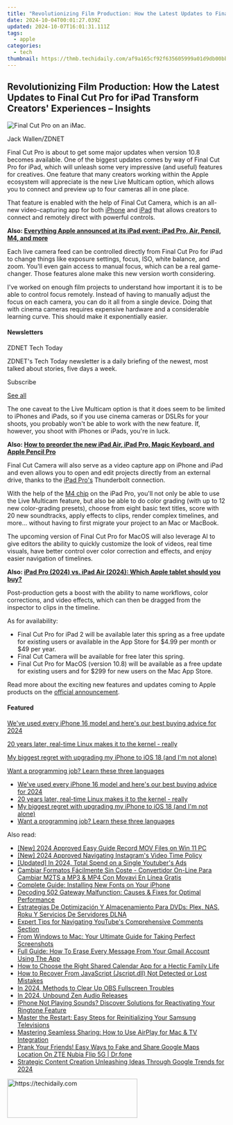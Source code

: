 ```yaml
---
title: "Revolutionizing Film Production: How the Latest Updates to Final Cut Pro for iPad Transform Creators' Experiences – Insights"
date: 2024-10-04T00:01:27.039Z
updated: 2024-10-07T16:01:31.111Z
tags:
  - apple
categories:
  - tech
thumbnail: https://thmb.techidaily.com/af9a165cf92f635605999a01d9db00bb83502e778fa19e3b821f0bbc6f19d054.jpg
---
```


## Revolutionizing Film Production: How the Latest Updates to Final Cut Pro for iPad Transform Creators' Experiences – Insights

![Final Cut Pro on an iMac.](https://www.zdnet.com/a/img/resize/78e34a371bb7a8f339c34182f02b98a7a08263c5/2024/05/07/11dadcc7-80d5-441a-a9a3-1b070a338aec/finalcuthero.jpg?auto=webp&width=1280)

Jack Wallen/ZDNET

Final Cut Pro is about to get some major updates when version 10.8 becomes available. One of the biggest updates comes by way of Final Cut Pro for iPad, which will unleash some very impressive (and useful) features for creatives. One feature that many creators working within the Apple ecosystem will appreciate is the new Live Multicam option, which allows you to connect and preview up to four cameras all in one place. 

That feature is enabled with the help of Final Cut Camera, which is an all-new video-capturing app for both [iPhone](https://www.zdnet.com/article/best-iphone/) and [iPad](https://www.zdnet.com/article/best-ipad/) that allows creators to connect and remotely direct with powerful controls.

**Also: [Everything Apple announced at its iPad event: iPad Pro, Air, Pencil, M4, and more](https://www.zdnet.com/article/everything-apple-announced-at-its-ipad-event-today-ipad-pro-air-pencil-m4-and-more/)**

Each live camera feed can be controlled directly from Final Cut Pro for iPad to change things like exposure settings, focus, ISO, white balance, and zoom. You'll even gain access to manual focus, which can be a real game-changer. Those features alone make this new version worth considering. 

I've worked on enough film projects to understand how important it is to be able to control focus remotely. Instead of having to manually adjust the focus on each camera, you can do it all from a single device. Doing that with cinema cameras requires expensive hardware and a considerable learning curve. This should make it exponentially easier.

#### Newsletters

ZDNET Tech Today

ZDNET's Tech Today newsletter is a daily briefing of the newest, most talked about stories, five days a week.

 Subscribe

[See all](https://www.zdnet.com/newsletters/)

The one caveat to the Live Multicam option is that it does seem to be limited to iPhones and iPads, so if you use cinema cameras or DSLRs for your shoots, you probably won't be able to work with the new feature. If, however, you shoot with iPhones or iPads, you're in luck.

**Also: [How to preorder the new iPad Air, iPad Pro, Magic Keyboard, and Apple Pencil Pro](https://www.zdnet.com/article/how-to-preorder-the-new-ipad-pro-ipad-air-apple-pencil-pro-and-magic-keyboard/)**

Final Cut Camera will also serve as a video capture app on iPhone and iPad and even allows you to open and edit projects directly from an external drive, thanks to the [iPad Pro's](https://apple.sjv.io/c/159047/435031/7613?&sharedid=zdnet&partnerpropertyid=1980086&u=https%3A%2F%2Fwww.apple.com%2Fshop%2Fbuy-ipad%2Fipad-pro&subId1=zd-%5F%5FCOM%5FCLICK%5FID%5F%5F-dtp) Thunderbolt connection.

With the help of the [M4 chip](https://www.zdnet.com/article/inside-ipad-pros-new-outrageously-powerful-m4-chip-designed-for-ai-workloads/) on the iPad Pro, you'll not only be able to use the Live Multicam feature, but also be able to do color grading (with up to 12 new color-grading presets), choose from eight basic text titles, score with 20 new soundtracks, apply effects to clips, render complex timelines, and more… without having to first migrate your project to an Mac or MacBook. 

The upcoming version of Final Cut Pro for MacOS will also leverage AI to give editors the ability to quickly customize the look of videos, real time visuals, have better control over color correction and effects, and enjoy easier navigation of timelines. 

**Also: [iPad Pro (2024) vs. iPad Air (2024): Which Apple tablet should you buy?](https://www.zdnet.com/article/ipad-pro-2024-vs-ipad-air-2024/)**

Post-production gets a boost with the ability to name workflows, color corrections, and video effects, which can then be dragged from the inspector to clips in the timeline.

As for availability:

* Final Cut Pro for iPad 2 will be available later this spring as a free update for existing users or available in the App Store for $4.99 per month or $49 per year.
* Final Cut Camera will be available for free later this spring.
* Final Cut Pro for MacOS (version 10.8) will be available as a free update for existing users and for $299 for new users on the Mac App Store.

Read more about the exciting new features and updates coming to Apple products on the [official announcement](https://www.apple.com/newsroom/2024/05/final-cut-pro-transforms-video-creation-with-live-multicam-on-ipad-and-new-ai-features-on-mac/).

#### Featured

[We've used every iPhone 16 model and here's our best buying advice for 2024](https://www.zdnet.com/article/iphone-16-pro-max-buying-advice-2024/ "We've used every iPhone 16 model and here's our best buying advice for 2024")

[20 years later, real-time Linux makes it to the kernel - really](https://www.zdnet.com/article/20-years-later-real-time-linux-makes-it-to-the-kernel-really/ "20 years later, real-time Linux makes it to the kernel - really")

[My biggest regret with upgrading my iPhone to iOS 18 (and I'm not alone)](https://www.zdnet.com/article/my-biggest-regret-with-upgrading-my-iphone-to-ios-18-and-im-not-alone/ "My biggest regret with upgrading my iPhone to iOS 18 (and I'm not alone)")

[Want a programming job? Learn these three languages](https://www.zdnet.com/article/want-a-programming-job-learn-these-three-languages/ "Want a programming job? Learn these three languages")

* [We've used every iPhone 16 model and here's our best buying advice for 2024](https://www.zdnet.com/article/iphone-16-pro-max-buying-advice-2024/ "We've used every iPhone 16 model and here's our best buying advice for 2024")
* [20 years later, real-time Linux makes it to the kernel - really](https://www.zdnet.com/article/20-years-later-real-time-linux-makes-it-to-the-kernel-really/ "20 years later, real-time Linux makes it to the kernel - really")
* [My biggest regret with upgrading my iPhone to iOS 18 (and I'm not alone)](https://www.zdnet.com/article/my-biggest-regret-with-upgrading-my-iphone-to-ios-18-and-im-not-alone/ "My biggest regret with upgrading my iPhone to iOS 18 (and I'm not alone)")
* [Want a programming job? Learn these three languages](https://www.zdnet.com/article/want-a-programming-job-learn-these-three-languages/ "Want a programming job? Learn these three languages")

<ins class="adsbygoogle"
     style="display:block"
     data-ad-format="autorelaxed"
     data-ad-client="ca-pub-7571918770474297"
     data-ad-slot="1223367746"></ins>

<ins class="adsbygoogle"
     style="display:block"
     data-ad-client="ca-pub-7571918770474297"
     data-ad-slot="8358498916"
     data-ad-format="auto"
     data-full-width-responsive="true"></ins>

<span class="atpl-alsoreadstyle">Also read:</span>
<div><ul>
<li><a href="https://screen-mirroring-recording.techidaily.com/new-2024-approved-easy-guide-record-mov-files-on-win-11-pc/"><u>[New] 2024 Approved Easy Guide Record MOV Files on Win 11 PC</u></a></li>
<li><a href="https://instagram-videos.techidaily.com/new-2024-approved-navigating-instagrams-video-time-policy/"><u>[New] 2024 Approved Navigating Instagram's Video Time Policy</u></a></li>
<li><a href="https://article-posts.techidaily.com/updated-in-2024-total-spend-on-a-single-youtubers-ads/"><u>[Updated] In 2024, Total Spend on a Single Youtuber's Ads</u></a></li>
<li><a href="https://solve-outstanding.techidaily.com/cambiar-formatos-facilmente-sin-coste-convertidor-on-line-para-cambiar-m2ts-a-mp3-and-mp4-con-movavi-en-linea-gratis/"><u>Cambiar Formatos Fácilmente Sin Coste - Convertidor On-Line Para Cambiar M2TS a MP3 & MP4 Con Movavi En Línea Gratis</u></a></li>
<li><a href="https://tech-recovery.techidaily.com/complete-guide-installing-new-fonts-on-your-iphone/"><u>Complete Guide: Installing New Fonts on Your iPhone</u></a></li>
<li><a href="https://tech-recovery.techidaily.com/decoding-502-gateway-malfunction-causes-and-fixes-for-optimal-performance/"><u>Decoding 502 Gateway Malfunction: Causes & Fixes for Optimal Performance</u></a></li>
<li><a href="https://some-guidance.techidaily.com/estrategias-de-optimizacion-y-almacenamiento-para-dvds-plex-nas-roku-y-servicios-de-servidores-dlna/"><u>Estrategias De Optimización Y Almacenamiento Para DVDs: Plex, NAS, Roku Y Servicios De Servidores DLNA</u></a></li>
<li><a href="https://fox-access.techidaily.com/expert-tips-for-navigating-youtubes-comprehensive-comments-section/"><u>Expert Tips for Navigating YouTube's Comprehensive Comments Section</u></a></li>
<li><a href="https://tech-recovery.techidaily.com/from-windows-to-mac-your-ultimate-guide-for-taking-perfect-screenshots/"><u>From Windows to Mac: Your Ultimate Guide for Taking Perfect Screenshots</u></a></li>
<li><a href="https://tech-recovery.techidaily.com/full-guide-how-to-erase-every-message-from-your-gmail-account-using-the-app/"><u>Full Guide: How To Erase Every Message From Your Gmail Account Using The App</u></a></li>
<li><a href="https://tech-recovery.techidaily.com/how-to-choose-the-right-shared-calendar-app-for-a-hectic-family-life/"><u>How to Choose the Right Shared Calendar App for a Hectic Family Life</u></a></li>
<li><a href="https://tech-recovery.techidaily.com/how-to-recover-from-javascript-jscriptdll-not-detected-or-lost-mistakes/"><u>How to Recover From JavaScript (Jscript.dll) Not Detected or Lost Mistakes</u></a></li>
<li><a href="https://screen-recording.techidaily.com/in-2024-methods-to-clear-up-obs-fullscreen-troubles/"><u>In 2024, Methods to Clear Up OBS Fullscreen Troubles</u></a></li>
<li><a href="https://some-skills.techidaily.com/in-2024-unbound-zen-audio-releases/"><u>In 2024, Unbound Zen Audio Releases</u></a></li>
<li><a href="https://tech-recovery.techidaily.com/iphone-not-playing-sounds-discover-solutions-for-reactivating-your-ringtone-feature/"><u>IPhone Not Playing Sounds? Discover Solutions for Reactivating Your Ringtone Feature</u></a></li>
<li><a href="https://tech-recovery.techidaily.com/master-the-restart-easy-steps-for-reinitializing-your-samsung-televisions/"><u>Master the Restart: Easy Steps for Reinitializing Your Samsung Televisions</u></a></li>
<li><a href="https://tech-recovery.techidaily.com/mastering-seamless-sharing-how-to-use-airplay-for-mac-and-tv-integration/"><u>Mastering Seamless Sharing: How to Use AirPlay for Mac & TV Integration</u></a></li>
<li><a href="https://fake-location.techidaily.com/prank-your-friends-easy-ways-to-fake-and-share-google-maps-location-on-zte-nubia-flip-5g-drfone-by-drfone-virtual-android/"><u>Prank Your Friends! Easy Ways to Fake and Share Google Maps Location On ZTE Nubia Flip 5G | Dr.fone</u></a></li>
<li><a href="https://facebook-video-share.techidaily.com/strategic-content-creation-unleashing-ideas-through-google-trends-for-2024/"><u>Strategic Content Creation Unleashing Ideas Through Google Trends for 2024</u></a></li>
</ul></div>

<!-- affiliate ads begin -->
<a href="https://aligracehair.sjv.io/c/5597632/2006955/19272" target="_top" id="2006955">
  <img src="//a.impactradius-go.com/display-ad/19272-2006955" border="0" alt="https://techidaily.com" width="300" height="90"/>
</a>
<img height="0" width="0" src="https://aligracehair.sjv.io/i/5597632/2006955/19272" style="position:absolute;visibility:hidden;" border="0" />
<!-- affiliate ads end -->

